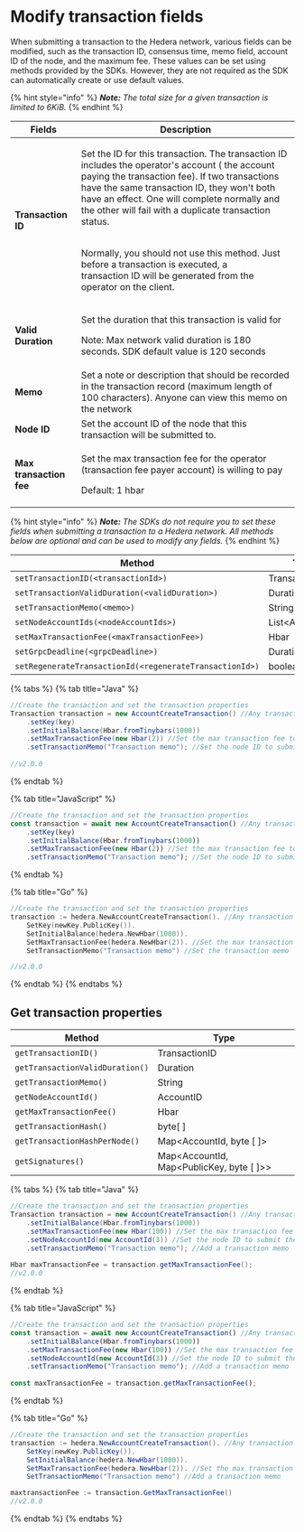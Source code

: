 # Modify transaction fields

When submitting a transaction to the Hedera network, various fields can be modified, such as the transaction ID, consensus time, memo field, account ID of the node, and the maximum fee. These values can be set using methods provided by the SDKs. However, they are not required as the SDK can automatically create or use default values.

{% hint style="info" %}
_**Note:** The total size for a given transaction is limited to 6KiB._
{% endhint %}

| **Fields**              | **Description**                                                                                                                                                                                                                                                                                                                                                                                                                                                                   |
| ----------------------- | --------------------------------------------------------------------------------------------------------------------------------------------------------------------------------------------------------------------------------------------------------------------------------------------------------------------------------------------------------------------------------------------------------------------------------------------------------------------------------- |
| **Transaction ID**      | <p>Set the ID for this transaction. The transaction ID includes the operator's account ( the account paying the transaction fee). If two transactions have the same transaction ID, they won't both have an effect. One will complete normally and the other will fail with a duplicate transaction status.</p><p><br>Normally, you should not use this method. Just before a transaction is executed, a<br>transaction ID will be generated from the operator on the client.</p> |
| **Valid Duration**      | <p>Set the duration that this transaction is valid for</p><p>Note: Max network valid duration is 180 seconds. SDK default value is 120 seconds</p>                                                                                                                                                                                                                                                                                                                                |
| **Memo**                | Set a note or description that should be recorded in the transaction record (maximum length of 100 characters). Anyone can view this memo on the network                                                                                                                                                                                                                                                                                                                          |
| **Node ID**             | Set the account ID of the node that this transaction will be submitted to.                                                                                                                                                                                                                                                                                                                                                                                                        |
| **Max transaction fee** | <p>Set the max transaction fee for the operator (transaction fee payer account) is willing to pay</p><p>Default: 1 hbar</p>                                                                                                                                                                                                                                                                                                                                                       |

{% hint style="info" %}
_**Note:** The SDKs do not require you to set these fields when submitting a transaction to a Hedera network. All methods below are optional and can be used to modify any fields._
{% endhint %}

| Method                                                  | Type             |
| ------------------------------------------------------- | ---------------- |
| `setTransactionID(<transactionId>)`                     | TransactionID    |
| `setTransactionValidDuration(<validDuration>)`          | Duration         |
| `setTransactionMemo(<memo>)`                            | String           |
| `setNodeAccountIds(<nodeAccountIds>)`                   | List\<AccountId> |
| `setMaxTransactionFee(<maxTransactionFee>)`             | Hbar             |
| `setGrpcDeadline(<grpcDeadline>)`                       | Duration         |
| `setRegenerateTransactionId(<regenerateTransactionId>)` | boolean          |

{% tabs %}
{% tab title="Java" %}
```java
//Create the transaction and set the transaction properties
Transaction transaction = new AccountCreateTransaction() //Any transaction can be applied here
    .setKey(key)
    .setInitialBalance(Hbar.fromTinybars(1000))
    .setMaxTransactionFee(new Hbar(2)) //Set the max transaction fee to 2 hbar
    .setTransactionMemo("Transaction memo"); //Set the node ID to submit the transaction to
    
//v2.0.0
```
{% endtab %}

{% tab title="JavaScript" %}
```javascript
//Create the transaction and set the transaction properties
const transaction = await new AccountCreateTransaction() //Any transaction can be applied here
    .setKey(key)
    .setInitialBalance(Hbar.fromTinybars(1000))
    .setMaxTransactionFee(new Hbar(2)) //Set the max transaction fee to 2 hbar
    .setTransactionMemo("Transaction memo"); //Set the node ID to submit the transaction to
```
{% endtab %}

{% tab title="Go" %}
```go
//Create the transaction and set the transaction properties
transaction := hedera.NewAccountCreateTransaction(). //Any transaction can be applied here
    SetKey(newKey.PublicKey()).
    SetInitialBalance(hedera.NewHbar(1000)). 
    SetMaxTransactionFee(hedera.NewHbar(2)). //Set the max transaction fee to 2 hbar
    SetTransactionMemo("Transaction memo") //Set the transaction memo

//v2.0.0 
```
{% endtab %}
{% endtabs %}

## Get transaction properties

| Method                          | Type                                        |
| ------------------------------- | ------------------------------------------- |
| `getTransactionID()`            | TransactionID                               |
| `getTransactionValidDuration()` | Duration                                    |
| `getTransactionMemo()`          | String                                      |
| `getNodeAccountId()`            | AccountID                                   |
| `getMaxTransactionFee()`        | Hbar                                        |
| `getTransactionHash()`          | byte\[ ]                                    |
| `getTransactionHashPerNode()`   | Map\<AccountId, byte \[ ]>                  |
| `getSignatures()`               | Map\<AccountId, Map\<PublicKey, byte \[ ]>> |

{% tabs %}
{% tab title="Java" %}
```java
//Create the transaction and set the transaction properties
Transaction transaction = new AccountCreateTransaction() //Any transaction can be applied here
    .setInitialBalance(Hbar.fromTinybars(1000))
    .setMaxTransactionFee(new Hbar(100)) //Set the max transaction fee to 100 hbar
    .setNodeAccountId(new AccountId(3)) //Set the node ID to submit the transaction to
    .setTransactionMemo("Transaction memo"); //Add a transaction memo
    
Hbar maxTransactionFee = transaction.getMaxTransactionFee();
//v2.0.0
```
{% endtab %}

{% tab title="JavaScript" %}
```javascript
//Create the transaction and set the transaction properties
const transaction = await new AccountCreateTransaction() //Any transaction can be applied here
    .setInitialBalance(Hbar.fromTinybars(1000))
    .setMaxTransactionFee(new Hbar(100)) //Set the max transaction fee to 100 hbar
    .setNodeAccountId(new AccountId(3)) //Set the node ID to submit the transaction to
    .setTransactionMemo("Transaction memo"); //Add a transaction memo
    
const maxTransactionFee = transaction.getMaxTransactionFee();
```
{% endtab %}

{% tab title="Go" %}
```java
//Create the transaction and set the transaction properties
transaction := hedera.NewAccountCreateTransaction(). //Any transaction can be applied here
    SetKey(newKey.PublicKey()).
    SetInitialBalance(hedera.NewHbar(1000)). 
    SetMaxTransactionFee(hedera.NewHbar(2)). //Set the max transaction fee to 2 hbar
    SetTransactionMemo("Transaction memo") //Add a transaction memo

maxtransactionFee := transaction.GetMaxTransactionFee()
//v2.0.0         
```
{% endtab %}
{% endtabs %}
